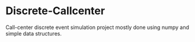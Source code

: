 # Discrete-Callcenter
Call-center discrete event simulation project mostly done using numpy and simple data structures.
